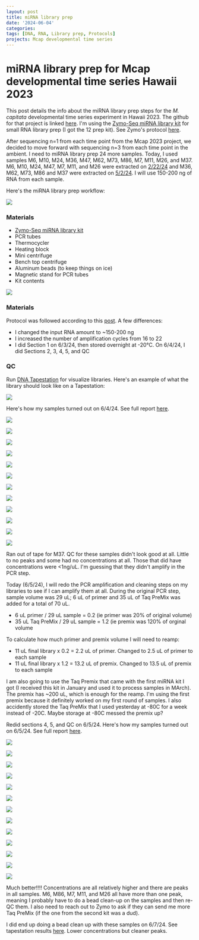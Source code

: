 ```yaml
---
layout: post
title: miRNA library prep
date: '2024-06-04'
categories:
tags: [DNA, RNA, Library prep, Protocols]
projects: Mcap developmental time series 
---
```


# miRNA library prep for Mcap developmental time series Hawaii 2023

This post details the info about the miRNA library prep steps for the *M. capitata* developmental time series experiment in Hawaii 2023. The github for that project is linked [here](https://github.com/JillAshey/Hawaii_Developmental_TimeSeries). I'm using the [Zymo-Seq miRNA library kit](https://www.zymoresearch.com/products/zymo-seq-mirna-library-kit) for small RNA library prep (I got the 12 prep kit). See Zymo's protocol [here](https://files.zymoresearch.com/protocols/r3006_r3007-zymo-seq_mirna_library_kit.pdf). 

After sequencing n=1 from each time point from the Mcap 2023 project, we decided to move forward with sequencing n=3 from each time point in the ambient. I need to miRNA library prep 24 more samples. Today, I used samples M6, M10, M24, M36, M47, M62, M73, M86, M7, M11, M26, and M37. M6, M10, M24, M47, M7, M11, and M26 were extracted on [2/22/24](https://github.com/JillAshey/JillAshey_Putnam_Lab_Notebook/blob/master/_posts/2024-02-22-MiniprepPlus-DNA%3ARNA-extractions-McapLarvae-DT.md) and M36, M62, M73, M86 and M37 were extracted on [5/2/24](https://github.com/JillAshey/JillAshey_Putnam_Lab_Notebook/blob/master/_posts/2024-05-02-MiniprepPlus-DNA%3ARNA-extractions-McapLarvae-DT.md). I will use 150-200 ng of RNA from each sample. 

Here's the miRNA library prep workflow: 

![](https://raw.githubusercontent.com/JillAshey/JillAshey_Putnam_Lab_Notebook/master/images/miRNA_lib_prep_workflow.png)

### Materials 

- [Zymo-Seq miRNA library kit](https://www.zymoresearch.com/products/zymo-seq-mirna-library-kit)
- PCR tubes 
- Thermocycler 
- Heating block 
- Mini centrifuge
- Bench top centrifuge  
- Aluminum beads (to keep things on ice)
- Magnetic stand for PCR tubes 
- Kit contents 

![](https://raw.githubusercontent.com/JillAshey/JillAshey_Putnam_Lab_Notebook/master/images/miRNA_lib_prep_contents.png)

### Materials 

Protocol was followed according to this [post](https://github.com/JillAshey/JillAshey_Putnam_Lab_Notebook/blob/master/_posts/2024-01-09-Zymo-miRNA-Library-Prep.md). A few differences: 

- I changed the input RNA amount to ~150-200 ng
- I increased the number of amplification cycles from 16 to 22
- I did Section 1 on 6/3/24, then stored overnight at -20°C. On 6/4/24, I did Sections 2, 3, 4, 5, and QC 

### QC 

Run [DNA Tapestation](https://github.com/meschedl/MESPutnam_Open_Lab_Notebook/blob/master/_posts/2019-07-30-DNA-Tapestation.md) for visualize libraries. Here's an example of what the library should look like on a Tapestation: 

![](https://raw.githubusercontent.com/JillAshey/JillAshey_Putnam_Lab_Notebook/master/images/DT_mcap2023/miRNA_library_visual_example.png)

Here's how my samples turned out on 6/4/24. See full report [here](https://github.com/JillAshey/JillAshey_Putnam_Lab_Notebook/blob/master/images/tapestation/DNA_miRNA_2024-06-04.pdf).

![](https://raw.githubusercontent.com/JillAshey/JillAshey_Putnam_Lab_Notebook/master/images/tapestation/DNA_TS_overview_20240604.png)

![](https://raw.githubusercontent.com/JillAshey/JillAshey_Putnam_Lab_Notebook/master/images/tapestation/DNA_TS_M6_20240604.png) 

![](https://raw.githubusercontent.com/JillAshey/JillAshey_Putnam_Lab_Notebook/master/images/tapestation/DNA_TS_M10_20240604.png) 

![](https://raw.githubusercontent.com/JillAshey/JillAshey_Putnam_Lab_Notebook/master/images/tapestation/DNA_TS_M24_20240604.png) 

![](https://raw.githubusercontent.com/JillAshey/JillAshey_Putnam_Lab_Notebook/master/images/tapestation/DNA_TS_M36_20240604.png) 

![](https://raw.githubusercontent.com/JillAshey/JillAshey_Putnam_Lab_Notebook/master/images/tapestation/DNA_TS_M47_20240604.png) 

![](https://raw.githubusercontent.com/JillAshey/JillAshey_Putnam_Lab_Notebook/master/images/tapestation/DNA_TS_M62_20240604.png) 

![](https://raw.githubusercontent.com/JillAshey/JillAshey_Putnam_Lab_Notebook/master/images/tapestation/DNA_TS_M73_20240604.png) 

![](https://raw.githubusercontent.com/JillAshey/JillAshey_Putnam_Lab_Notebook/master/images/tapestation/DNA_TS_M86_20240604.png) 

![](https://raw.githubusercontent.com/JillAshey/JillAshey_Putnam_Lab_Notebook/master/images/tapestation/DNA_TS_M7_20240604.png) 

![](https://raw.githubusercontent.com/JillAshey/JillAshey_Putnam_Lab_Notebook/master/images/tapestation/DNA_TS_M11_20240604.png) 

![](https://raw.githubusercontent.com/JillAshey/JillAshey_Putnam_Lab_Notebook/master/images/tapestation/DNA_TS_M26_20240604.png) 

Ran out of tape for M37. QC for these samples didn't look good at all. Little to no peaks and some had no concentrations at all. Those that did have concentrations were <1ng/uL. I'm guessing that they didn't amplify in the PCR step. 

Today (6/5/24), I will redo the PCR amplification and cleaning steps on my libraries to see if I can amplify them at all. During the original PCR step, sample volume was 29 uL; 6 uL of primer and 35 uL of Taq PreMix was added for a total of 70 uL. 

- 6 uL primer / 29 uL sample = 0.2 (ie primer was 20% of original volume)
- 35 uL Taq PreMix / 29 uL sample = 1.2 (ie premix was 120% of orginal volume

To calculate how much primer and premix volume I will need to reamp: 

- 11 uL final library x 0.2 = 2.2 uL of primer. Changed to 2.5 uL of primer to each sample
- 11 uL final library x 1.2 = 13.2 uL of premix. Changed to 13.5 uL of premix to each sample

I am also going to use the Taq Premix that came with the first miRNA kit I got (I received this kit in January and used it to process samples in MArch). The premix has ~200 uL, which is enough for the reamp. I'm using the first premix because it definitely worked on my first round of samples. I also accidently stored the Taq PreMix that I used yesterday at -80C for a week instead of -20C. Maybe storage at -80C messed the premix up? 

Redid sections 4, 5, and QC on 6/5/24. Here's how my samples turned out on 6/5/24. See full report [here](https://github.com/JillAshey/JillAshey_Putnam_Lab_Notebook/blob/master/images/tapestation/DNA_miRNA_2024-06-05.pdf).

![](https://raw.githubusercontent.com/JillAshey/JillAshey_Putnam_Lab_Notebook/master/images/tapestation/DNA_TS_overview_20240605.png)

![](https://raw.githubusercontent.com/JillAshey/JillAshey_Putnam_Lab_Notebook/master/images/tapestation/DNA_TS_M6_20240605.png) 

![](https://raw.githubusercontent.com/JillAshey/JillAshey_Putnam_Lab_Notebook/master/images/tapestation/DNA_TS_M10_20240605.png) 

![](https://raw.githubusercontent.com/JillAshey/JillAshey_Putnam_Lab_Notebook/master/images/tapestation/DNA_TS_M24_20240605.png) 

![](https://raw.githubusercontent.com/JillAshey/JillAshey_Putnam_Lab_Notebook/master/images/tapestation/DNA_TS_M36_20240605.png) 

![](https://raw.githubusercontent.com/JillAshey/JillAshey_Putnam_Lab_Notebook/master/images/tapestation/DNA_TS_M47_20240605.png) 

![](https://raw.githubusercontent.com/JillAshey/JillAshey_Putnam_Lab_Notebook/master/images/tapestation/DNA_TS_M62_20240605.png) 

![](https://raw.githubusercontent.com/JillAshey/JillAshey_Putnam_Lab_Notebook/master/images/tapestation/DNA_TS_M73_20240605.png) 

![](https://raw.githubusercontent.com/JillAshey/JillAshey_Putnam_Lab_Notebook/master/images/tapestation/DNA_TS_M86_20240605.png) 

![](https://raw.githubusercontent.com/JillAshey/JillAshey_Putnam_Lab_Notebook/master/images/tapestation/DNA_TS_M7_20240605.png) 

![](https://raw.githubusercontent.com/JillAshey/JillAshey_Putnam_Lab_Notebook/master/images/tapestation/DNA_TS_M11_20240605.png) 

![](https://raw.githubusercontent.com/JillAshey/JillAshey_Putnam_Lab_Notebook/master/images/tapestation/DNA_TS_M26_20240605.png) 

![](https://raw.githubusercontent.com/JillAshey/JillAshey_Putnam_Lab_Notebook/master/images/tapestation/DNA_TS_M37_20240605.png) 

Much better!!!! Concentrations are all relatively higher and there are peaks in all samples. M6, M86, M7, M11, and M26 all have more than one peak, meaning I probably have to do a bead clean-up on the samples and then re-QC them. I also need to reach out to Zymo to ask if they can send me more Taq PreMix (if the one from the second kit was a dud). 

I did end up doing a bead clean up with these samples on 6/7/24. See tapestation results [here](https://github.com/JillAshey/JillAshey_Putnam_Lab_Notebook/blob/master/images/tapestation/DNA_miRNA_2024-06-06.pdf). Lower concentrations but cleaner peaks. 